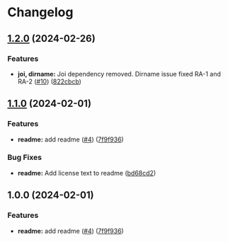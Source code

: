 # Changelog

## [1.2.0](https://github.com/zone-eu/restify-api-generate/compare/v1.1.0...v1.2.0) (2024-02-26)


### Features

* **joi, dirname:** Joi dependency removed. Dirname issue fixed RA-1 and RA-2 ([#10](https://github.com/zone-eu/restify-api-generate/issues/10)) ([822cbcb](https://github.com/zone-eu/restify-api-generate/commit/822cbcb65c4cc4c64f89ba6dfe366ad6b082ff15))

## [1.1.0](https://github.com/zone-eu/restify-api-generate/compare/v1.0.0...v1.1.0) (2024-02-01)


### Features

* **readme:** add readme ([#4](https://github.com/zone-eu/restify-api-generate/issues/4)) ([7f9f936](https://github.com/zone-eu/restify-api-generate/commit/7f9f9369ec031eff2bf8af4653e5ac8fa7cc347e))


### Bug Fixes

* **readme:** Add license text to readme ([bd68cd2](https://github.com/zone-eu/restify-api-generate/commit/bd68cd2509e784e5d9c9f7f9873485a47f51b03f))

## 1.0.0 (2024-02-01)


### Features

* **readme:** add readme ([#4](https://github.com/zone-eu/restify-api-generate/issues/4)) ([7f9f936](https://github.com/zone-eu/restify-api-generate/commit/7f9f9369ec031eff2bf8af4653e5ac8fa7cc347e))
